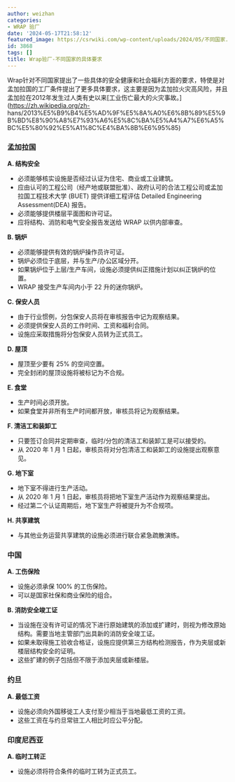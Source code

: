 ```yaml
---
author: weizhan
categories:
- WRAP 验厂
date: '2024-05-17T21:58:12'
featured_image: https://csrwiki.com/wp-content/uploads/2024/05/不同国家.webp
id: 3868
tags: []
title: Wrap验厂-不同国家的具体要求
---
```


Wrap针对不同国家提出了一些具体的安全健康和社会福利方面的要求，特使是对孟加拉国的工厂条件提出了更多具体要求，这主要是因为孟加拉火灾高风险，并且孟加拉在2012年发生过人类有史以来[工业伤亡最大的火灾事故。](https://zh.wikipedia.org/zh-
hans/2013%E5%B9%B4%E5%AD%9F%E5%8A%A0%E6%8B%89%E5%9B%BD%E8%90%A8%E7%93%A6%E5%8C%BA%E5%A4%A7%E6%A5%BC%E5%80%92%E5%A1%8C%E4%BA%8B%E6%95%85)

### 孟加拉国

**A. 结构安全**

  * 必须能够核实设施是否经过认证为住宅、商业或工业建筑。
  * 应由认可的工程公司（经产地或联盟批准）、政府认可的合法工程公司或孟加拉国工程技术大学 (BUET) 提供详细工程评估 Detailed Engineering Assessment(DEA) 报告。
  * 必须能够提供楼层平面图和许可证。
  * 应将结构、消防和电气安全报告发送给 WRAP 以供内部审查。

**B. 锅炉**

  * 必须能够提供有效的锅炉操作员许可证。
  * 锅炉必须位于底层，并与生产/办公区域分开。
  * 如果锅炉位于上层/生产车间，设施必须提供纠正措施计划以纠正锅炉的位置。
  * WRAP 接受生产车间内小于 22 升的迷你锅炉。

**C. 保安人员**

  * 由于行业惯例，分包保安人员将在审核报告中记为观察结果。
  * 必须提供保安人员的工作时间、工资和福利合同。
  * 设施应采取措施将分包保安人员转为正式员工。

**D. 屋顶**

  * 屋顶至少要有 25% 的空间空置。
  * 完全封闭的屋顶设施将被标记为不合规。

**E. 食堂**

  * 生产时间必须开放。
  * 如果食堂并非所有生产时间都开放，审核员将记为观察结果。

**F. 清洁工和装卸工**

  * 只要签订合同并定期审查，临时/分包的清洁工和装卸工是可以接受的。
  * 从 2020 年 1 月 1 日起，审核员将对分包清洁工和装卸工的设施提出观察意见。

**G. 地下室**

  * 地下室不得进行生产活动。
  * 从 2020 年 1 月 1 日起，审核员将把地下室生产活动作为观察结果提出。
  * 经过第二个认证周期后，地下室生产将被提升为不合规项。

**H. 共享建筑**

  * 与其他业务运营共享建筑的设施必须进行联合紧急疏散演练。

### 中国

**A. 工伤保险**

  * 设施必须承保 100% 的工伤保险。
  * 可以是国家社保和商业保险的组合。

**B. 消防安全竣工证**

  * 当设施在没有许可证的情况下进行原始建筑的添加或扩建时，则视为修改原始结构。需要当地主管部门出具新的消防安全竣工证。
  * 如果未取得施工验收合格证，设施应提供第三方结构检测报告，作为夹层或新楼层结构安全的证明。
  * 这些扩建的例子包括但不限于添加夹层或新楼层。

### 约旦

**A. 最低工资**

  * 设施必须向外国移徙工人支付至少相当于当地最低工资的工资。
  * 这些工资在与约旦常驻工人相比时应公平分配。

### 印度尼西亚

**A. 临时工转正**

  * 设施必须将符合条件的临时工转为正式员工。

